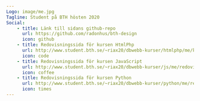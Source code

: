 ```yaml
---
Logo: image/me.jpg
Tagline: Student på BTH hösten 2020
Social:
    - title: Länk till sidans github-repo
      url: https://github.com/radonhus/bth-design
      icon: github
    - title: Redovisningssida för kursen HtmlPhp
      url: http://www.student.bth.se/~riax20/dbwebb-kurser/htmlphp/me/kmom06/me6/report.php
      icon: code
    - title: Redovisningssida för kursen JavaScript
      url: http://www.student.bth.se/~riax20/dbwebb-kurser/js/me/redovisa/redovisning.php
      icon: coffee
    - title: Redovisningssida för kursen Python
      url: http://www.student.bth.se/~riax20/dbwebb-kurser/python/me/redovisa/redovisning.html
      icon: times
---
```

